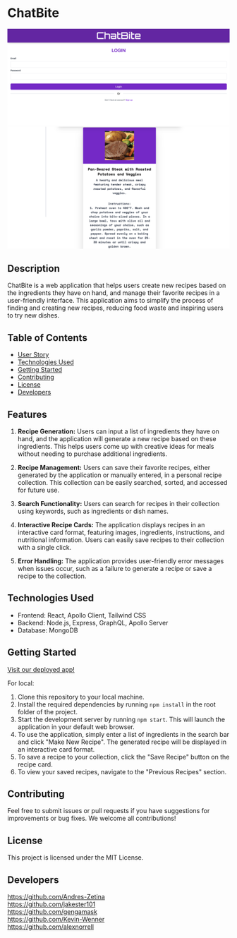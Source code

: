 # ChatBite

![Site Screenshot 1](/assets/Screenshot1.png)
![Site Screenshot 1](/assets/Screenshot2.png)

## Description

ChatBite is a web application that helps users create new recipes based on the ingredients they have on hand, and manage their favorite recipes in a user-friendly interface. This application aims to simplify the process of finding and creating new recipes, reducing food waste and inspiring users to try new dishes.

## Table of Contents

- [User Story](#features)
- [Technologies Used](#technologies-used)
- [Getting Started](#getting-started)
- [Contributing](#contributing)
- [License](#License)
- [Developers](#developers)


## Features

1. **Recipe Generation:** Users can input a list of ingredients they have on hand, and the application will generate a new recipe based on these ingredients. This helps users come up with creative ideas for meals without needing to purchase additional ingredients.

2. **Recipe Management:** Users can save their favorite recipes, either generated by the application or manually entered, in a personal recipe collection. This collection can be easily searched, sorted, and accessed for future use.

3. **Search Functionality:** Users can search for recipes in their collection using keywords, such as ingredients or dish names.

4. **Interactive Recipe Cards:** The application displays recipes in an interactive card format, featuring images, ingredients, instructions, and nutritional information. Users can easily save recipes to their collection with a single click.

5. **Error Handling:** The application provides user-friendly error messages when issues occur, such as a failure to generate a recipe or save a recipe to the collection.

## Technologies Used

- Frontend: React, Apollo Client, Tailwind CSS
- Backend: Node.js, Express, GraphQL, Apollo Server
- Database: MongoDB

## Getting Started

[Visit our deployed app!](https://evening-fjord-31018.herokuapp.com/)

For local:
1. Clone this repository to your local machine.
2. Install the required dependencies by running `npm install` in the root folder of the project.
3. Start the development server by running `npm start`. This will launch the application in your default web browser.
4. To use the application, simply enter a list of ingredients in the search bar and click "Make New Recipe". The generated recipe will be displayed in an interactive card format.
5. To save a recipe to your collection, click the "Save Recipe" button on the recipe card.
6. To view your saved recipes, navigate to the "Previous Recipes" section.

## Contributing

Feel free to submit issues or pull requests if you have suggestions for improvements or bug fixes. We welcome all contributions!

## License

This project is licensed under the MIT License.

## Developers

https://github.com/Andres-Zetina<br>
https://github.com/jakester101<br>
https://github.com/gengamask<br>
https://github.com/Kevin-Wenner<br>
https://github.com/alexnorrell<br>

